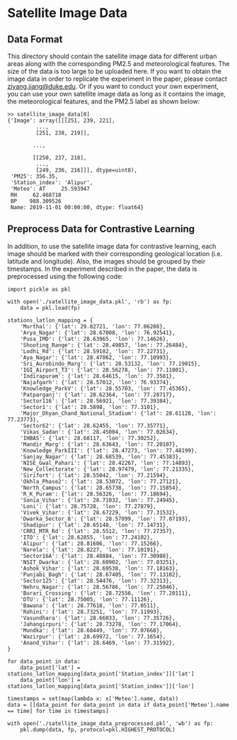 # Satellite Image Data
## Data Format
This directory should contain the satellite image data for different urban areas along with the corresponding PM2.5 and meteorological features. The size of the data is too large to be uploaded here. If you want to obtain the image data in order to replicate the experiment in the paper, please contact ziyang.jiang@duke.edu. Or if you want to conduct your own experiment, you can use your own satellite image data as long as it contains the image, the meteorological features, and the PM2.5 label as shown below:
```
>> satellite_image_data[0]
{'Image': array([[[251, 239, 221],
         ...,
         [251, 238, 219]],
         
        ...,
        
        [[250, 237, 218],
         ...,
         [249, 236, 216]]], dtype=uint8),
 'PM25': 356.35,
 'Station_index': 'Alipur',
 'Meteo': AT     25.593947
 RH     62.468718
 BP    988.309526
 Name: 2019-11-01 00:00:00, dtype: float64}
```

## Preprocess Data for Contrastive Learning
In addition, to use the satellite image data for contrastive learning, each image should be marked with their corresponding geological location (i.e. latitude and longitude). Also, the images should be grouped by their timestamps. In the experiment described in the paper, the data is preprocessed using the following code:
```
import pickle as pkl

with open('./satellite_image_data.pkl', 'rb') as fp:
    data = pkl.load(fp)
    
stations_latlon_mapping = {
    'Murthal': {'lat': 29.02721, 'lon': 77.06208}, 
    'Arya_Nagar': {'lat': 28.67008, 'lon': 76.92541}, 
    'Pusa_IMD': {'lat': 28.63965, 'lon': 77.14626}, 
    'Shooting_Range': {'lat': 28.49857, 'lon': 77.26484}, 
    'Lodhi_Rd': {'lat': 28.59182, 'lon': 77.22731}, 
    'Aya_Nagar': {'lat': 28.47062, 'lon': 77.10993}, 
    'Sri_Aurobindo_Marg': {'lat': 28.53132, 'lon': 77.19015}, 
    'IGI_Airport_T3': {'lat': 28.56278, 'lon': 77.11801}, 
    'Indirapuram': {'lat': 28.64615, 'lon': 77.3581}, 
    'Najafgarh': {'lat': 28.57012, 'lon': 76.93374}, 
    'Knowledge_ParkV': {'lat': 28.55703, 'lon': 77.45365}, 
    'Patparganj': {'lat': 28.62364, 'lon': 77.28717}, 
    'Sector116': {'lat': 28.56921, 'lon': 77.39384}, 
    'Sector1': {'lat': 28.5898, 'lon': 77.3101}, 
    'Major_Dhyan_Chand_National_Stadium': {'lat': 28.61128, 'lon': 77.23773}, 
    'Sector62': {'lat': 28.62455, 'lon': 77.35771}, 
    'Vikas_Sadan': {'lat': 28.45004, 'lon': 77.02634}, 
    'IHBAS': {'lat': 28.68117, 'lon': 77.30252}, 
    'Mandir_Marg': {'lat': 28.63643, 'lon': 77.20107}, 
    'Knowledge_ParkIII': {'lat': 28.47273, 'lon': 77.48199}, 
    'Sanjay_Nagar': {'lat': 28.68539, 'lon': 77.45383}, 
    'NISE_Gwal_Pahari': {'lat': 28.42267, 'lon': 77.14893}, 
    'New_Collectorate': {'lat': 28.97479, 'lon': 77.21335}, 
    'Sirifort': {'lat': 28.55042, 'lon': 77.21594}, 
    'Okhla_Phase2': {'lat': 28.53072, 'lon': 77.27121}, 
    'North_Campus': {'lat': 28.65738, 'lon': 77.15854}, 
    'R_K_Puram': {'lat': 28.56326, 'lon': 77.18694}, 
    'Sonia_Vihar': {'lat': 28.71032, 'lon': 77.24945}, 
    'Loni': {'lat': 28.75728, 'lon': 77.27879}, 
    'Vivek_Vihar': {'lat': 28.67229, 'lon': 77.31532}, 
    'Dwarka_Sector_8': {'lat': 28.57099, 'lon': 77.07193},
    'Shadipur': {'lat': 28.65148, 'lon': 77.14731}, 
    'CRRI_MTR_Rd': {'lat': 28.5512, 'lon': 77.27357},
    'ITO': {'lat': 28.62855, 'lon': 77.24102}, 
    'Alipur': {'lat': 28.81606, 'lon': 77.15266}, 
    'Narela': {'lat': 28.8227, 'lon': 77.10191}, 
    'Sector16A': {'lat': 28.40884, 'lon': 77.30988}, 
    'NSIT_Dwarka': {'lat': 28.60902, 'lon': 77.03251}, 
    'Ashok_Vihar': {'lat': 28.69538, 'lon': 77.18163}, 
    'Punjabi_Bagh': {'lat': 28.67405, 'lon': 77.13102}, 
    'Sector125': {'lat': 28.54476, 'lon': 77.32313}, 
    'Nehru_Nagar': {'lat': 28.56786, 'lon': 77.25046}, 
    'Burari_Crossing': {'lat': 28.72556, 'lon': 77.20111}, 
    'DTU': {'lat': 28.75005, 'lon': 77.11126}, 
    'Bawana': {'lat': 28.77618, 'lon': 77.0511}, 
    'Rohini': {'lat': 28.73251, 'lon': 77.11993}, 
    'Vasundhara': {'lat': 28.66033, 'lon': 77.35726}, 
    'Jahangirpuri': {'lat': 28.73278, 'lon': 77.17064}, 
    'Mundka': {'lat': 28.68449, 'lon': 77.07668}, 
    'Wazirpur': {'lat': 28.69972, 'lon': 77.1654}, 
    'Anand_Vihar': {'lat': 28.6469, 'lon': 77.31592}, 
}

for data_point in data:
    data_point['lat'] = stations_latlon_mapping[data_point['Station_index']]['lat']
    data_point['lon'] = stations_latlon_mapping[data_point['Station_index']]['lon']

timestamps = set(map(lambda x: x['Meteo'].name, data))
data = [[data_point for data_point in data if data_point['Meteo'].name == time] for time in timestamps]

with open('./satellite_image_data_preprocessed.pkl', 'wb') as fp:
    pkl.dump(data, fp, protocol=pkl.HIGHEST_PROTOCOL)
```
